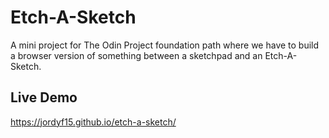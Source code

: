 # Etch-A-Sketch
A mini project for The Odin Project foundation path where we have to build a browser version of something between a sketchpad and an Etch-A-Sketch.

## Live Demo
https://jordyf15.github.io/etch-a-sketch/
